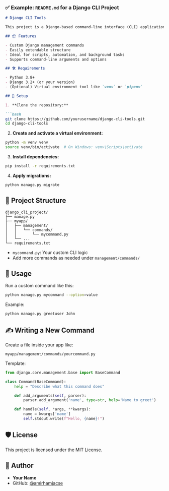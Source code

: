 ### ✅ Example: `README.md` for a Django CLI Project

````markdown
# Django CLI Tools

This project is a Django-based command-line interface (CLI) application that provides custom management commands for automation, data processing, and development utilities.

## 📦 Features

- Custom Django management commands
- Easily extendable structure
- Ideal for scripts, automation, and background tasks
- Supports command-line arguments and options

## 🛠️ Requirements

- Python 3.8+
- Django 3.2+ (or your version)
- (Optional) Virtual environment tool like `venv` or `pipenv`

## 🚀 Setup

1. **Clone the repository:**

```bash
git clone https://github.com/yourusername/django-cli-tools.git
cd django-cli-tools
````

2. **Create and activate a virtual environment:**

```bash
python -m venv venv
source venv/bin/activate  # On Windows: venv\Scripts\activate
```

3. **Install dependencies:**

```bash
pip install -r requirements.txt
```

4. **Apply migrations:**

```bash
python manage.py migrate
```

## 🧩 Project Structure

```
django_cli_project/
├── manage.py
├── myapp/
│   ├── management/
│   │   └── commands/
│   │       └── mycommand.py
│   └── ...
└── requirements.txt
```

* `mycommand.py`: Your custom CLI logic
* Add more commands as needed under `management/commands/`

## 🔧 Usage

Run a custom command like this:

```bash
python manage.py mycommand --option=value
```

Example:

```bash
python manage.py greetuser John
```

## ✍️ Writing a New Command

Create a file inside your app like:

```
myapp/management/commands/yourcommand.py
```

Template:

```python
from django.core.management.base import BaseCommand

class Command(BaseCommand):
    help = "Describe what this command does"

    def add_arguments(self, parser):
        parser.add_argument('name', type=str, help='Name to greet')

    def handle(self, *args, **kwargs):
        name = kwargs['name']
        self.stdout.write(f"Hello, {name}!")
```

## 🛡️ License

This project is licensed under the MIT License.

## 👤 Author

* **Your Name**
* GitHub: [@amirhamjacse](https://github.com/amirhamjacse)
